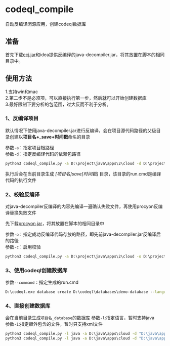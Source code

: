 # codeql_compile
自动反编译闭源应用，创建codeql数据库



## 准备
首先下载[ecj.jar](https://mvnrepository.com/artifact/org.eclipse.jdt.core.compiler/ecj/4.6.1)和idea提供反编译的java-decompiler.jar，将其放置在脚本的相同目录中。


## 使用方法

1.支持win和mac  
2.第二步不是必须项，可以直接执行第一步，然后就可以开始创建数据库  
3.最好限制下要分析的包范围，过大反而不利于分析。

### 1、反编译项目
默认情况下使用java-decompiler.jar进行反编译，会在项目源代码路径的父级目录创建以**项目名+_save+时间戳**命名的目录

参数`-a`：指定项目根路径  
参数`-d`：指定反编译代码的依赖包路径
```cmd
python3 codeql_compile.py -a D:\project\java\apps\2\cloud -d D:\project\java\apps\BOOT-INF\lib
```
执行后会在当前目录生成 *[项目名]_save_[时间戳]* 目录，该目录的run.cmd是编译代码的执行文件


### 2、校验反编译

对java-decompiler反编译的内容先编译一遍确认失败文件，再使用procyon反编译替换失败文件

先下载[procyon.jar](https://github.com/mstrobel/procyon/releases/download/0.6-prerelease/procyon-decompiler-0.6-prerelease.jar)，将其放置在脚本的相同目录中

参数`-o`：指定成功反编译代码存放的路径，即先前java-decompiler.jar反编译后的路径  
参数`-c`：启用校验

```cmd
python3 codeql_compile.py -a D:\project\java\apps\2\cloud -o D:\project\java\apps\2\cloud_save_1641018608 -c
```

### 3、使用codeql创建数据库

参数`--command`：指定生成的run.cmd
```cmd
D:\codeql.exe database create D:\codeql\databases\demo-database --language="java" --source-root=D:\codeql\demo_save_1641018608 --command="run.cmd"
```

### 4、直接创建数据库
会在当前目录生成`项目名_database`的数据库
参数`-l`:指定语言，暂时支持java  
参数`-i`:指定额外包含的文件，暂时只支持xml文件
```cmd
python3 codeql_compile.py -l java -a D:\java\apps\cloud -d "D:\java\apps\cloud\lib"  普通创建
python3 codeql_compile.py -l java -a D:\java\apps\cloud -d "D:\java\apps\cloud\lib -i xml"  包含xml文件
```

